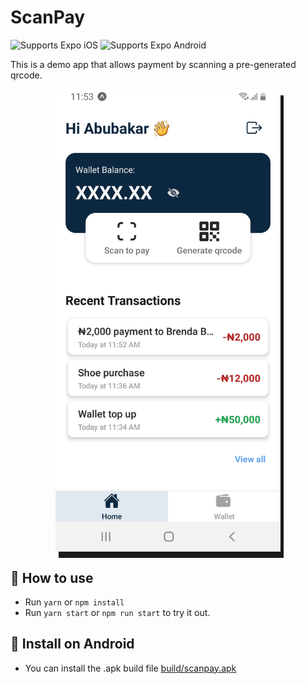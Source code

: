 # ScanPay

<p>
  <!-- iOS -->
  <img alt="Supports Expo iOS" longdesc="Supports Expo iOS" src="https://img.shields.io/badge/iOS-4630EB.svg?style=flat-square&logo=APPLE&labelColor=999999&logoColor=fff" />
  <!-- Android -->
  <img alt="Supports Expo Android" longdesc="Supports Expo Android" src="https://img.shields.io/badge/Android-4630EB.svg?style=flat-square&logo=ANDROID&labelColor=A4C639&logoColor=fff" />
</p>

This is a demo app that allows payment by scanning a pre-generated qrcode.

<img alt="scanpay home screen" src="./screenshots/home.jpg" width="360px" style="display: block; margin: auto; box-shadow: 5px 10px; "/>

## 🚀 How to use

- Run `yarn` or `npm install`
- Run `yarn start` or `npm run start` to try it out.

## 📱 Install on Android

- You can install the .apk build file [build/scanpay.apk](/build/scanpay.apk)
